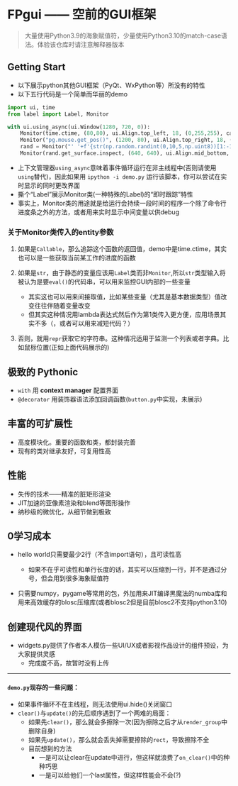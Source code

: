 # FPgui —— 空前的GUI框架

> 大量使用Python3.9的海象赋值符，少量使用Python3.10的match-case语法。体验该仓库时请注意解释器版本

## Getting Start

- 以下展示python其他GUI框架（PyQt、WxPython等）所没有的特性
- 以下五行代码是一个简单而华丽的demo

```python
import ui, time
from label import Label, Monitor

with ui.using_async(ui.Window(1280, 720, 0)):
    Monitor(time.ctime, (80,80), ui.Align.top_left, 18, (0,255,255), cache=False)
    Monitor("pg.mouse.get_pos()", (1200, 80), ui.Align.top_right, 18, (255,0,255))
    rand = Monitor("' '+f'{str(np.random.randint(0,10,5,np.uint8))[1:-1]} '*5", (640,360), ui.Align.center, 22, (0,255,0))
    Monitor(rand.get_surface.inspect, (640, 640), ui.Align.mid_bottom, 15, (255,255,255), cache=False)
```

- 上下文管理器`using_async`意味着事件循环运行在非主线程中(否则请使用`using`替代)，因此如果用 `ipython -i demo.py` 运行该脚本，你可以尝试在实时显示的同时更改界面
- 撕个“Label”展示Monitor类(一种特殊的Label)的“即时跟踪”特性
- 事实上，Monitor类的用途就是给运行会持续一段时间的程序一个除了命令行进度条之外的方法，或者用来实时显示中间变量以供debug

### 关于Monitor类传入的entity参数

1. 如果是`Callable`，那么追踪这个函数的返回值，demo中是time.ctime，其实也可以是一些获取当前某工作的进度的函数

2. 如果是`str`，由于静态的变量应该用`Label`类而非`Monitor`,所以`str`类型输入将被认为是要`eval()`的代码串，可以用来监控GUI内部的一些变量
    - 其实这也可以用来间接取值，比如某些变量（尤其是基本数据类型）值改变往往伴随着变量改变
    - 但其实这种情况用lambda表达式然后作为第1类传入更方便，应用场景其实不多（，或者可以用来减短代码？）

3. 否则，就用`repr`获取它的字符串。这种情况适用于监测一个列表或者字典。比如鼠标位置(正如上面代码展示的)

## 极致的 Pythonic

- `with` 用 **context manager** 配置界面
- `@decorator` 用装饰器语法添加回调函数(`button.py`中实现，未展示)

## 丰富的可扩展性

- 高度模块化。重要的函数和类，都封装完善
- 现有的类对继承友好，可复用性高

## 性能

- 失传的技术——精准的脏矩形渲染
- JIT加速的亚像素渲染和blend等图形操作
- 纳秒级的微优化，从细节做到极致

## 0学习成本

- hello world只需要最少2行（不含import语句），且可读性高
    - 如果不在乎可读性和单行长度的话，其实可以压缩到一行，并不是通过分号，但会用到很多海象赋值符

- 只需要numpy，pygame等常用的包，外加用来JIT编译黑魔法的numba库和用来高效缓存的blosc压缩库(或者blosc2但是目前blosc2不支持python3.10)

## 创建现代风的界面

- widgets.py提供了作者本人模仿一些UI/UX或者影视作品设计的组件预设，为大家提供灵感
    - 完成度不高，故暂时没有上传

---

#### `demo.py`现存的一些问题：

- 如果事件循环不在主线程，则无法使用ui.hide()关闭窗口
- `clear()`与`update()`的先后顺序遇到了一个两难的局面：
    - 如果先`clear()`，那么就会多擦除一次(因为擦除之后才从`render_group`中删除自身)
    - 如果先`update()`，那么就会丢失掉需要擦除的`rect`，导致擦除不全
    - 目前想到的方法
        - 一是可以让clear在update中进行，但这样就浪费了`on_clear()`中的种种巧思
        - 一是可以给他们一个last属性，但这样性能会不会(?)
